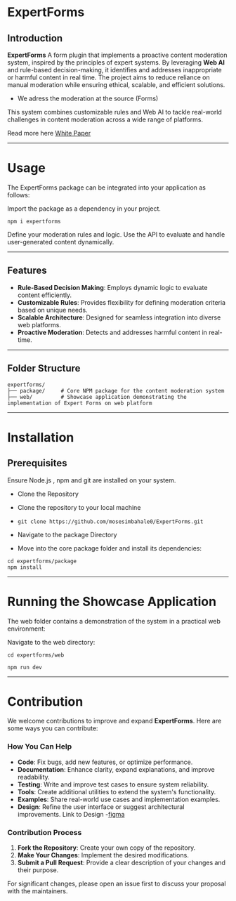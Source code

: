 # ExpertForms

## Introduction

**ExpertForms** A form plugin that implements a proactive content moderation system, inspired by the principles of expert systems. By leveraging **Web AI** and rule-based decision-making, it identifies and addresses inappropriate or harmful content in real time. The project aims to reduce reliance on manual moderation while ensuring ethical, scalable, and efficient solutions.

- We adress the moderation at the source (Forms)

This system combines customizable rules and Web AI to tackle real-world challenges in content moderation across a wide range of platforms.

Read more here
[White Paper](https://1drv.ms/w/c/cc19bae930a8cf43/EVcmwWpJUPpLth40f5enth8BCkXSC6kpnpWmWDdHvZ3VWQ)



---

# Usage

The ExpertForms package can be integrated into your application as follows:

Import the package as a dependency in your project.

`npm i expertforms`

Define your moderation rules and logic.
Use the API to evaluate and handle user-generated content dynamically.

---

## Features

- **Rule-Based Decision Making**: Employs dynamic logic to evaluate content efficiently.
- **Customizable Rules**: Provides flexibility for defining moderation criteria based on unique needs.
- **Scalable Architecture**: Designed for seamless integration into diverse web platforms.
- **Proactive Moderation**: Detects and addresses harmful content in real-time.

---

## Folder Structure

```plaintext
expertforms/
├── package/     # Core NPM package for the content moderation system
├── web/         # Showcase application demonstrating the implementation of Expert Forms on web platform
```

---

# Installation
## Prerequisites
Ensure Node.js , npm and git are installed on your system.  

- Clone the Repository
- Clone the repository to your local machine

- `git clone https://github.com/mosesimbahale0/ExpertForms.git `

- Navigate to the package Directory
- Move into the core package folder and install its dependencies:

```
cd expertforms/package
npm install
```

---
# Running the Showcase Application
The web folder contains a demonstration of the system in a practical web environment:



Navigate to the web directory:

`cd expertforms/web`

`npm run dev` 

---
# Contribution

We welcome contributions to improve and expand **ExpertForms**. Here are some ways you can contribute:

### How You Can Help

- **Code**: Fix bugs, add new features, or optimize performance.
- **Documentation**: Enhance clarity, expand explanations, and improve readability.
- **Testing**: Write and improve test cases to ensure system reliability.
- **Tools**: Create additional utilities to extend the system's functionality.
- **Examples**: Share real-world use cases and implementation examples.
- **Design**: Refine the user interface or suggest architectural improvements. Link to Design -[figma]([https://github.com/mosesimbahale0/ExpertForms/discussions](https://www.figma.com/design/xoLuBDoiVpvwwQbLbe9iv2/ExpertForms?node-id=0-1&t=csHT4KwM4e2JvjS8-1))


### Contribution Process

1. **Fork the Repository**: Create your own copy of the repository.
2. **Make Your Changes**: Implement the desired modifications.
3. **Submit a Pull Request**: Provide a clear description of your changes and their purpose.

For significant changes, please open an issue first to discuss your proposal with the maintainers.
